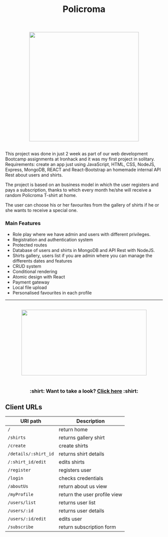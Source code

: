 <div id="title" align="center">
<h1>Policroma<h1>
</div>  

 <br>
  
<!--HEADER-->
<div id="header" align="center">
  <img src="https://media.giphy.com/media/3orif8pKLiSeJP0paw/giphy.gif" width="350" />
</div>
<br>

<!--DESCRIPTION-->
<p>
This project was done in just 2 week as part of our web development Bootcamp assignments at Ironhack and it was my first project in solitary. Requirements: create an app just using JavaScript, HTML, CSS, NodeJS, Express, MongoDB, REACT and React-Bootstrap an homemade internal API Rest about users and shirts.
  
The project is based on an business model in which the user registers and pays a subscription, thanks to which every month he/she will receive a random Policroma T-shirt at home.
 
The user can choose his or her favourites from the gallery of shirts if he or she wants to receive a special one.  
</p>
  
<!--MAIN FEATURES-->  
 
  <h3>Main Features</h3>
  
- Role play where we have admin and users with different privileges.
- Registration and authentication system
- Protected routes
- Database of users and shirts in MongoDB and API Rest with NodeJS.  
- Shirts gallery, users list if you are admin where you can manage the differents dates and features
- CRUD system
- Conditional rendering  
- Atomic design with React
- Payment gateway 
- Local file upload
- Personalised favourites in each profile 

---
<br>
<!--LINK-->
<div id="link" align="center">
<img src="https://i.postimg.cc/tgrYKys7/Policroma-portada.jpg" width="400" height="210"/></a>
</div>

<br>

<h3 align="center"> :shirt: Want to take a look? <a href="https://policroma.netlify.app/">Click here</a> :shirt: </h3>
  
  

## Client URLs

| URI path      	| Description                                    	
|---------------	|------------------------------------------------	
| `/` 	| return home 	| 
| `/shirts` 	| returns gallery shirt 	| 
  `/create`  | create shirts
| `/details/:shirt_id` 	| returns shirt details	| 
| `/:shirt_id/edit` 	|edits shirts 	| 
| `/register` 	| registers user 	| 
| `/login` 	|checks credentials	| 
| `/aboutUs` | return about us view |
| `/myProfile` | return the user profile view |
| `/users/list` 	| returns user list 	| 
| `/users/:id` 	| returns user details	| 
| `/users/:id/edit` 	| edits user 	| 
| `/subscribe` | return subscription form | 
